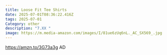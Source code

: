 ```yaml
---
title: Loose Fit Tee Shirts
date: 2025-07-01T08:36:22.416Z
tags: 2025-07-01
Category: other
description: "7.XX "
image: https://m.media-amazon.com/images/I/81ue6zUq6nL._AC_SX569_.jpg
---
```

https://amzn.to/3G73a3g   AD